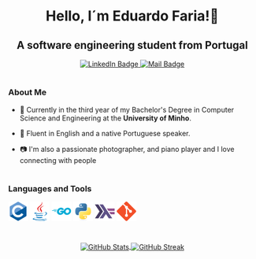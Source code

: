 <h1 align="center">Hello, I´m Eduardo Faria!🙌</h1>
<h2 align="center">A software engineering student from Portugal</h2>
<div align="center"> 
  <a href="https://www.linkedin.com/feed/" target="_blank">
    <img src="https://img.shields.io/badge/LinkedIn-0077B5?style=for-the-badge&logo=linkedin&logoColor=white" title="LinkedIn" alt="LinkedIn Badge"/>
  </a>
  <a href="mailto:eduardo21faria@gmail.com" target="_blank">
    <img src="https://img.shields.io/badge/Gmail-D14836?style=for-the-badge&logo=gmail&logoColor=white" title="Mail" alt="Mail Badge"/>
  </a>
</div>

#
<h3>About Me</h3>

- 👋 Currently in the third year of my Bachelor's Degree in Computer Science and Engineering at the <strong>University of Minho</strong>.
  
- 💬 Fluent in English and a native Portuguese speaker.

- 📷 I'm also a passionate photographer, and piano player and I love connecting with people


#

<h3>Languages and Tools</h3>
<div display="flex">
  <img src="https://github.com/devicons/devicon/blob/master/icons/c/c-original.svg" target="_blank" title="C" alt="C" width="40" height="40"/>
  <img src="https://github.com/devicons/devicon/blob/master/icons/java/java-original.svg" target="_blank" title="Java" alt="Java" width="40" height="40"/>
  <img src="https://github.com/devicons/devicon/blob/master/icons/go/go-original-wordmark.svg" target="_blank" title="Go" alt="Go" width="40" height="40"/>
  <img src="https://github.com/devicons/devicon/blob/master/icons/python/python-original.svg" target="_blank" title="Python" alt="Python" width="40" height="40"/>
  <img src="https://github.com/devicons/devicon/blob/master/icons/haskell/haskell-original.svg" target="_blank" title="Haskell" alt="Haskell" width="40" height="40"/>
  <img src="https://github.com/devicons/devicon/blob/master/icons/git/git-original.svg" target="_blank" title="Git" alt="Git" width="40" height="40"/>
</div>

#
<div align="center">
  <a href="https://github.com/anuraghazra/github-readme-stats">
    <img height=200 align="center" src="https://github-readme-stats.vercel.app/api/top-langs/?username=2101dudu&theme=shadow_green" alt="GitHub Stats"/>
  </a>
  <a href="https://git.io/streak-stats">
    <img height=200 align="center" src="https://streak-stats.demolab.com?user=2101dudu&theme=shadow-green&border_radius=4&date_format=j%20M%5B%20Y%5D" alt="GitHub Streak" />
  </a>
</div>
